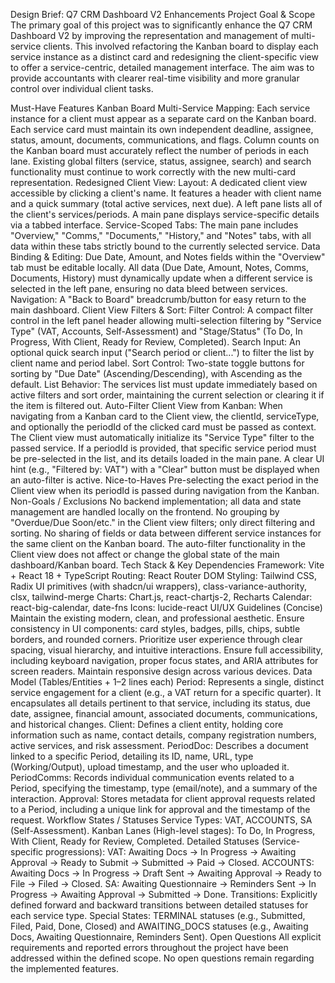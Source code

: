 Design Brief: Q7 CRM Dashboard V2 Enhancements
Project Goal & Scope
The primary goal of this project was to significantly enhance the Q7 CRM Dashboard V2 by improving the representation and management of multi-service clients. This involved refactoring the Kanban board to display each service instance as a distinct card and redesigning the client-specific view to offer a service-centric, detailed management interface. The aim was to provide accountants with clearer real-time visibility and more granular control over individual client tasks.

Must-Have Features
Kanban Board Multi-Service Mapping:
Each service instance for a client must appear as a separate card on the Kanban board.
Each service card must maintain its own independent deadline, assignee, status, amount, documents, communications, and flags.
Column counts on the Kanban board must accurately reflect the number of periods in each lane.
Existing global filters (service, status, assignee, search) and search functionality must continue to work correctly with the new multi-card representation.
Redesigned Client View:
Layout: A dedicated client view accessible by clicking a client's name. It features a header with client name and a quick summary (total active services, next due). A left pane lists all of the client's services/periods. A main pane displays service-specific details via a tabbed interface.
Service-Scoped Tabs: The main pane includes "Overview," "Comms," "Documents," "History," and "Notes" tabs, with all data within these tabs strictly bound to the currently selected service.
Data Binding & Editing: Due Date, Amount, and Notes fields within the "Overview" tab must be editable locally. All data (Due Date, Amount, Notes, Comms, Documents, History) must dynamically update when a different service is selected in the left pane, ensuring no data bleed between services.
Navigation: A "Back to Board" breadcrumb/button for easy return to the main dashboard.
Client View Filters & Sort:
Filter Control: A compact filter control in the left panel header allowing multi-selection filtering by "Service Type" (VAT, Accounts, Self-Assessment) and "Stage/Status" (To Do, In Progress, With Client, Ready for Review, Completed).
Search Input: An optional quick search input ("Search period or client...") to filter the list by client name and period label.
Sort Control: Two-state toggle buttons for sorting by "Due Date" (Ascending/Descending), with Ascending as the default.
List Behavior: The services list must update immediately based on active filters and sort order, maintaining the current selection or clearing it if the item is filtered out.
Auto-Filter Client View from Kanban:
When navigating from a Kanban card to the Client view, the clientId, serviceType, and optionally the periodId of the clicked card must be passed as context.
The Client view must automatically initialize its "Service Type" filter to the passed service.
If a periodId is provided, that specific service period must be pre-selected in the list, and its details loaded in the main pane.
A clear UI hint (e.g., "Filtered by: VAT") with a "Clear" button must be displayed when an auto-filter is active.
Nice-to-Haves
Pre-selecting the exact period in the Client view when its periodId is passed during navigation from the Kanban.
Non-Goals / Exclusions
No backend implementation; all data and state management are handled locally on the frontend.
No grouping by "Overdue/Due Soon/etc." in the Client view filters; only direct filtering and sorting.
No sharing of fields or data between different service instances for the same client on the Kanban board.
The auto-filter functionality in the Client view does not affect or change the global state of the main dashboard/Kanban board.
Tech Stack & Key Dependencies
Framework: Vite + React 18 + TypeScript
Routing: React Router DOM
Styling: Tailwind CSS, Radix UI primitives (with shadcn/ui wrappers), class-variance-authority, clsx, tailwind-merge
Charts: Chart.js, react-chartjs-2, Recharts
Calendar: react-big-calendar, date-fns
Icons: lucide-react
UI/UX Guidelines (Concise)
Maintain the existing modern, clean, and professional aesthetic.
Ensure consistency in UI components: card styles, badges, pills, chips, subtle borders, and rounded corners.
Prioritize user experience through clear spacing, visual hierarchy, and intuitive interactions.
Ensure full accessibility, including keyboard navigation, proper focus states, and ARIA attributes for screen readers.
Maintain responsive design across various devices.
Data Model (Tables/Entities + 1–2 lines each)
Period: Represents a single, distinct service engagement for a client (e.g., a VAT return for a specific quarter). It encapsulates all details pertinent to that service, including its status, due date, assignee, financial amount, associated documents, communications, and historical changes.
Client: Defines a client entity, holding core information such as name, contact details, company registration numbers, active services, and risk assessment.
PeriodDoc: Describes a document linked to a specific Period, detailing its ID, name, URL, type (Working/Output), upload timestamp, and the user who uploaded it.
PeriodComms: Records individual communication events related to a Period, specifying the timestamp, type (email/note), and a summary of the interaction.
Approval: Stores metadata for client approval requests related to a Period, including a unique link for approval and the timestamp of the request.
Workflow States / Statuses
Service Types: VAT, ACCOUNTS, SA (Self-Assessment).
Kanban Lanes (High-level stages): To Do, In Progress, With Client, Ready for Review, Completed.
Detailed Statuses (Service-specific progressions):
VAT: Awaiting Docs → In Progress → Awaiting Approval → Ready to Submit → Submitted → Paid → Closed.
ACCOUNTS: Awaiting Docs → In Progress → Draft Sent → Awaiting Approval → Ready to File → Filed → Closed.
SA: Awaiting Questionnaire → Reminders Sent → In Progress → Awaiting Approval → Submitted → Done.
Transitions: Explicitly defined forward and backward transitions between detailed statuses for each service type.
Special States: TERMINAL statuses (e.g., Submitted, Filed, Paid, Done, Closed) and AWAITING_DOCS statuses (e.g., Awaiting Docs, Awaiting Questionnaire, Reminders Sent).
Open Questions
All explicit requirements and reported errors throughout the project have been addressed within the defined scope. No open questions remain regarding the implemented features.